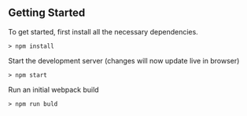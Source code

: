 
## Getting Started

To get started, first install all the necessary dependencies.
```
> npm install
```

Start the development server (changes will now update live in browser)
```
> npm start
```

Run an initial webpack build
```
> npm run buld
```
